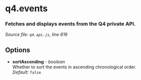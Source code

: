 # q4.events

### Fetches and displays events from the Q4 private API.

*Source file: `q4.api.js`, line 619*  



## Options
- **sortAscending** - *boolean*  
Whether to sort the events in ascending chronological order.  
*Default:* `false`  


